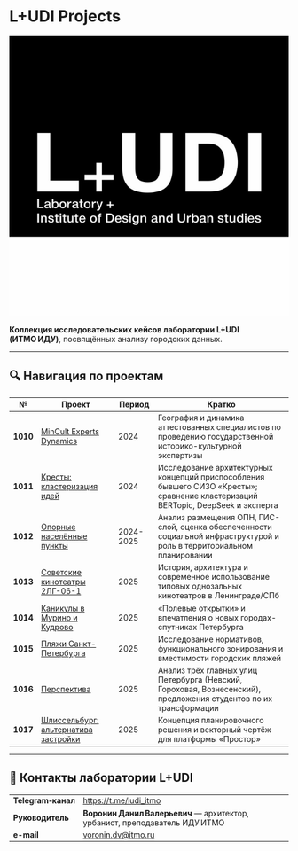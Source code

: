 # L+UDI Projects

![](images/logo.jpg)

**Коллекция исследовательских кейсов лаборатории L+UDI (ИТМО ИДУ)**, посвящённых анализу городских данных.

---

## 🔍 Навигация по проектам

| № | Проект | Период | Кратко |
|---|---------|--------|--------|
| **1010** | [MinCult Experts Dynamics](projects/1010_cultural_experts/README.md) | 2024 | География и динамика аттестованных специалистов по проведению государственной историко-культурной экспертизы |
| **1011** | [Кресты: кластеризация идей](projects/1011-kresty/README.md) | 2024 | Исследование архитектурных концепций приспособления бывшего СИЗО «Кресты»; сравнение кластеризаций BERTopic, DeepSeek и эксперта |
| **1012** | [Опорные населённые пункты](projects/1012-living-places/README.md) | 2024-2025 | Анализ размещения ОПН, ГИС-слой, оценка обеспеченности социальной инфраструктурой и роль в территориальном планировании |
| **1013** | [Советские кинотеатры 2ЛГ-06-1](projects/1013-kino/README.md) | 2025 | История, архитектура и современное использование типовых однозальных кинотеатров в Ленинграде/СПб |
| **1014** | [Каникулы в Мурино и Кудрово](projects/1014-weekend/README.md) | 2025 | «Полевые открытки» и впечатления о новых городах-спутниках Петербурга |
| **1015** | [Пляжи Санкт-Петербурга](projects/1015-beach/README.md) | 2025 | Исследование нормативов, функционального зонирования и вместимости городских пляжей |
| **1016** | [Перспектива](projects/1016-perspektiva/README.md) | 2025 | Анализ трёх главных улиц Петербурга (Невский, Гороховая, Вознесенский), предложения студентов по их трансформации |
| **1017** | [Шлиссельбург: альтернатива застройки](projects/1017-shlisselburg/README.md) | 2025 | Концепция планировочного решения и векторный чертёж для платформы «Простор» |

---

## 🤝 Контакты лаборатории L+UDI

| | |
|---|---|
| **Telegram‑канал** | <https://t.me/ludi_itmo> |
| **Руководитель** | **Воронин Данил Валерьевич** — архитектор, урбанист, преподаватель ИДУ ИТМО  
| **e-mail** |<voronin.dv@itmo.ru>
